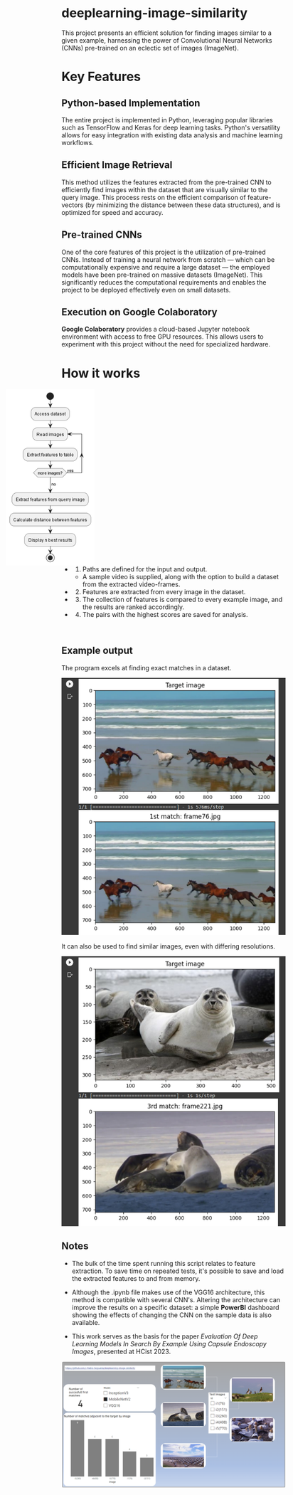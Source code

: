 # deeplearning-image-similarity

This project presents an efficient solution for finding images similar to a given example, harnessing the power of Convolutional Neural Networks (CNNs) pre-trained on an eclectic set of images (ImageNet).


# Key Features

## Python-based Implementation
The entire project is implemented in Python, leveraging popular libraries such as TensorFlow and Keras for deep learning tasks. Python's versatility allows for easy integration with existing data analysis and machine learning workflows.

## Efficient Image Retrieval 
This method utilizes the features extracted from the pre-trained CNN to efficiently find images within the dataset that are visually similar to the query image. This process rests on the efficient comparison of feature-vectors (by minimizing the distance between these data structures), and is optimized for speed and accuracy.

## Pre-trained CNNs
One of the core features of this project is the utilization of pre-trained CNNs. Instead of training a neural network from scratch — which can be computationally expensive and require a large dataset — the employed models have been pre-trained on massive datasets (ImageNet). This significantly reduces the computational requirements and enables the project to be deployed effectively even on small datasets.

## Execution on Google Colaboratory
**Google Colaboratory** provides a cloud-based Jupyter notebook environment with access to free GPU resources. This allows users to experiment with this project without the need for specialized hardware.


# How it works

<img src="assets\GamePlan.png" align="right" width="200px" style="padding-right: 430px;"/>

- 1) Paths are defined for the input and output.
	- A sample video is supplied, along with the option to build a dataset from the extracted video-frames.

- 2) Features are extracted from every image in the dataset.
- 3) The collection of features is compared to every example image, and the results are ranked accordingly.
- 4) The pairs with the highest scores are saved for analysis.

<br clear="right"/>

## Example output

The program excels at finding exact matches in a dataset.

![Alt text](assets/figures/A.png)

It can also be used to find similar images, even with differing resolutions.

![Alt text](assets/figures/B.png)

## Notes

- The bulk of the time spent running this script relates to feature extraction. To save time on repeated tests, it's possible to save and load the extracted features to and from memory.

- Although the .ipynb file makes use of the VGG16 architecture, this method is compatible with several CNN's. Altering the architecture can improve the results on a specific dataset: a simple **PowerBI** dashboard showing the effects of changing the CNN on the sample data is also available.

- This work serves as the basis for the paper *Evaluation Of Deep Learning Models In Search By Example Using Capsule Endoscopy Images*, presented at HCist 2023.

![Alt text](assets/figures/C.png)


<!--
@startuml GamePlan
skinparam ConditionEndStyle hline
start
:Access dataset;
repeat:Read images;
  :Extract features to table;
repeat while (more images?) is (yes)
->no;
:Extract features from querry image;
:Calculate distance between features;
:Display n best results;
stop
@enduml
-->
